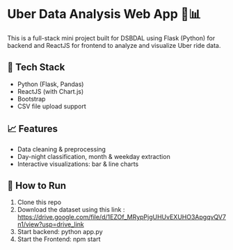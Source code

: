 # Uber Data Analysis Web App 🚗📊

This is a full-stack mini project built for DSBDAL using Flask (Python) for backend and ReactJS for frontend to analyze and visualize Uber ride data.

## 🔧 Tech Stack
- Python (Flask, Pandas)
- ReactJS (with Chart.js)
- Bootstrap
- CSV file upload support

## 📈 Features
- Data cleaning & preprocessing
- Day-night classification, month & weekday extraction
- Interactive visualizations: bar & line charts

## 🚀 How to Run

1. Clone this repo
2. Download the dataset using this link : https://drive.google.com/file/d/1EZOf_MRypPjgUHUvEXUHO3ApgqvQV7n1/view?usp=drive_link 
3. Start backend: python app.py
4. Start the Frontend: npm start
